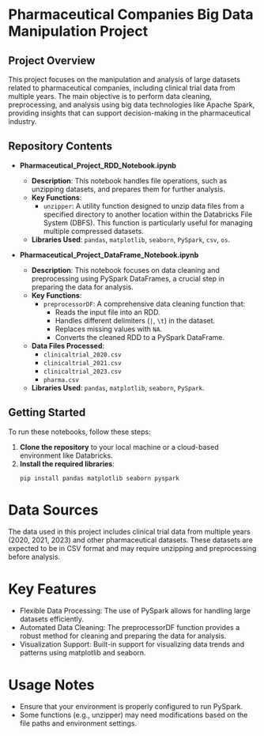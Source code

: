 # Pharmaceutical Companies Big Data Manipulation Project

## Project Overview

This project focuses on the manipulation and analysis of large datasets related to pharmaceutical companies, including clinical trial data from multiple years. The main objective is to perform data cleaning, preprocessing, and analysis using big data technologies like Apache Spark, providing insights that can support decision-making in the pharmaceutical industry.

## Repository Contents

- **Pharmaceutical_Project_RDD_Notebook.ipynb**  
  - **Description**: This notebook handles file operations, such as unzipping datasets, and prepares them for further analysis.
  - **Key Functions**:
    - `unzipper`: A utility function designed to unzip data files from a specified directory to another location within the Databricks File System (DBFS). This function is particularly useful for managing multiple compressed datasets.
  - **Libraries Used**: `pandas`, `matplotlib`, `seaborn`, `PySpark`, `csv`, `os`.

- **Pharmaceutical_Project_DataFrame_Notebook.ipynb**  
  - **Description**: This notebook focuses on data cleaning and preprocessing using PySpark DataFrames, a crucial step in preparing the data for analysis.
  - **Key Functions**:
    - `preprocessorDF`: A comprehensive data cleaning function that:
      - Reads the input file into an RDD.
      - Handles different delimiters (`|`, `\t`) in the dataset.
      - Replaces missing values with `NA`.
      - Converts the cleaned RDD to a PySpark DataFrame.
  - **Data Files Processed**:
    - `clinicaltrial_2020.csv`
    - `clinicaltrial_2021.csv`
    - `clinicaltrial_2023.csv`
    - `pharma.csv`
  - **Libraries Used**: `pandas`, `matplotlib`, `seaborn`, `PySpark`.

## Getting Started

To run these notebooks, follow these steps:

1. **Clone the repository** to your local machine or a cloud-based environment like Databricks.
2. **Install the required libraries**:
   ```bash
   pip install pandas matplotlib seaborn pyspark

# Data Sources
The data used in this project includes clinical trial data from multiple years (2020, 2021, 2023) and other pharmaceutical datasets. These datasets are expected to be in CSV format and may require unzipping and preprocessing before analysis.

# Key Features
- Flexible Data Processing: The use of PySpark allows for handling large datasets efficiently.
- Automated Data Cleaning: The preprocessorDF function provides a robust method for cleaning and preparing the data for analysis.
- Visualization Support: Built-in support for visualizing data trends and patterns using matplotlib and seaborn.
# Usage Notes
- Ensure that your environment is properly configured to run PySpark.
- Some functions (e.g., unzipper) may need modifications based on the file paths and environment settings.
